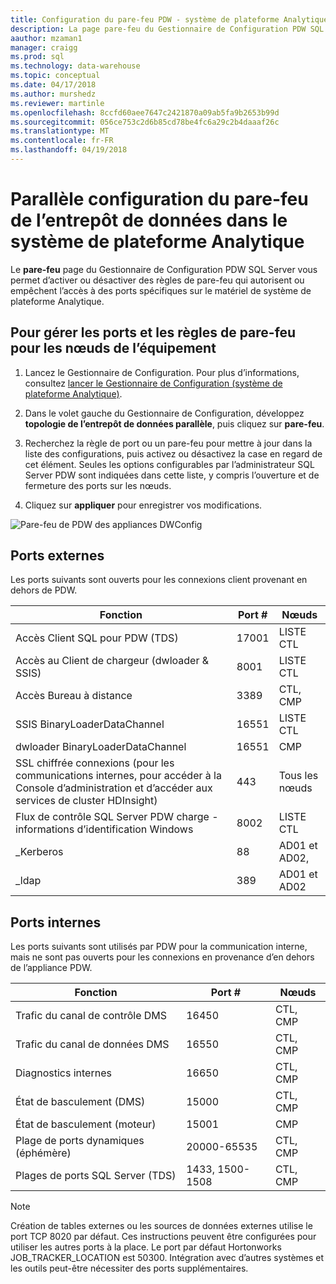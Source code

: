 ```yaml
---
title: Configuration du pare-feu PDW - système de plateforme Analytique | Documents Microsoft
description: La page pare-feu du Gestionnaire de Configuration PDW SQL Server permet d’activer ou désactiver des règles de pare-feu qui autorisent ou empêchent l’accès à des ports spécifiques sur le matériel de système de plateforme Analytique.
aauthor: mzaman1
manager: craigg
ms.prod: sql
ms.technology: data-warehouse
ms.topic: conceptual
ms.date: 04/17/2018
ms.author: murshedz
ms.reviewer: martinle
ms.openlocfilehash: 8ccfd60aee7647c2421870a09ab5fa9b2653b99d
ms.sourcegitcommit: 056ce753c2d6b85cd78be4fc6a29c2b4daaaf26c
ms.translationtype: MT
ms.contentlocale: fr-FR
ms.lasthandoff: 04/19/2018
---
```

# <a name="parallel-data-warehouse-firewall-configuration-in-analytics-platform-system"></a>Parallèle configuration du pare-feu de l’entrepôt de données dans le système de plateforme Analytique
Le **pare-feu** page du Gestionnaire de Configuration PDW SQL Server vous permet d’activer ou désactiver des règles de pare-feu qui autorisent ou empêchent l’accès à des ports spécifiques sur le matériel de système de plateforme Analytique.  
  
## <a name="to-manage-ports-and-firewall-rules-for-appliance-nodes"></a>Pour gérer les ports et les règles de pare-feu pour les nœuds de l’équipement  
  
1.  Lancez le Gestionnaire de Configuration. Pour plus d’informations, consultez [lancer le Gestionnaire de Configuration &#40;système de plateforme Analytique&#41;](launch-the-configuration-manager.md).  
  
2.  Dans le volet gauche du Gestionnaire de Configuration, développez **topologie de l’entrepôt de données parallèle**, puis cliquez sur **pare-feu**.  
  
3.  Recherchez la règle de port ou un pare-feu pour mettre à jour dans la liste des configurations, puis activez ou désactivez la case en regard de cet élément. Seules les options configurables par l’administrateur SQL Server PDW sont indiquées dans cette liste, y compris l’ouverture et de fermeture des ports sur les nœuds.  
  
4.  Cliquez sur **appliquer** pour enregistrer vos modifications.  
  
![Pare-feu de PDW des appliances DWConfig](./media/pdw-firewall-configuration/SQL_Server_PDW_DWConfig_ApplPDWFirewall.png "SQL_Server_PDW_DWConfig_ApplPDWFirewall")  
  
## <a name="external-ports"></a>Ports externes  
Les ports suivants sont ouverts pour les connexions client provenant en dehors de PDW.  
  
|Fonction|Port #|Nœuds|  
|-----------|-----------|---------|  
|Accès Client SQL pour PDW (TDS)|17001|LISTE CTL|  
|Accès au Client de chargeur (dwloader & SSIS)|8001|LISTE CTL|  
|Accès Bureau à distance|3389|CTL, CMP|  
|SSIS BinaryLoaderDataChannel|16551|LISTE CTL|  
|dwloader BinaryLoaderDataChannel|16551|CMP|  
|SSL chiffrée connexions (pour les communications internes, pour accéder à la Console d’administration et d’accéder aux services de cluster HDInsight)|443|Tous les nœuds|  
|Flux de contrôle SQL Server PDW charge - informations d’identification Windows|8002|LISTE CTL|  
|_Kerberos|88|AD01 et AD02,|  
|_ldap|389|AD01 et AD02|  
  
## <a name="internal-ports"></a>Ports internes  
Les ports suivants sont utilisés par PDW pour la communication interne, mais ne sont pas ouverts pour les connexions en provenance d’en dehors de l’appliance PDW.  
  
|Fonction|Port #|Nœuds|  
|-----------|-----------|---------|  
|Trafic du canal de contrôle DMS|16450|CTL, CMP|  
|Trafic du canal de données DMS|16550|CTL, CMP|  
|Diagnostics internes|16650|CTL, CMP|  
|État de basculement (DMS)|15000|CTL, CMP|  
|État de basculement (moteur)|15001|CMP|  
|Plage de ports dynamiques (éphémère)|20000-65535|CTL, CMP|  
|Plages de ports SQL Server (TDS)|1433, 1500-1508|CTL, CMP|  
  
> [!NOTE]  
> Création de tables externes ou les sources de données externes utilise le port TCP 8020 par défaut. Ces instructions peuvent être configurées pour utiliser les autres ports à la place. Le port par défaut Hortonworks JOB_TRACKER_LOCATION est 50300. Intégration avec d’autres systèmes et les outils peut-être nécessiter des ports supplémentaires.  
  
<!-- MISSING LINKS ## See Also  
[HDInsight Firewall Configuration &#40;Analytics Platform System&#41;](hdinsight-firewall-configuration.md)  -->  
  
